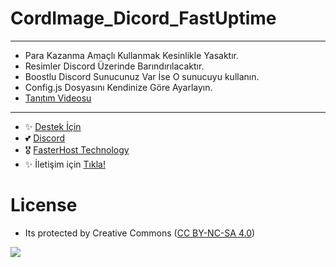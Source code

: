 # CordImage_Dicord_FastUptime
---

- Para Kazanma Amaçlı Kullanmak Kesinlikle Yasaktır.
- Resimler Discord Üzerinde Barındırılacaktır.
- Boostlu Discord Sunucunuz Var İse O sunucuyu kullanın.
- Config.js Dosyasını Kendinize Göre Ayarlayın.
- [Tanıtım Videosu](https://youtu.be/UyQxh4lyXOg)

---
- ✨ [Destek İçin](https://fastuptime.com) <br>
- 💕 [Discord](https://fastuptime.com/discord)<br>
- 🎖️ [FasterHost Technology](https://fasterhost.tech/)<br>
- ✨ İletişim için [Tıkla!](mailto:fastuptime@gmail.com)<br>

# License
- Its protected by Creative Commons ([CC BY-NC-SA 4.0](https://creativecommons.org/licenses/by-nc-sa/4.0/))

<a href="https://creativecommons.org/licenses/by-nc-sa/4.0/" title="BYNCSA40"><img src="https://licensebuttons.net/l/by-nc-sa/4.0/88x31.png"></a>
